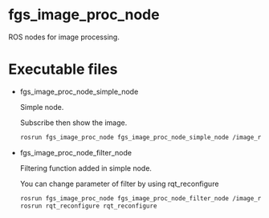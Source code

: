 # fgs_image_proc_node

ROS nodes for image processing.

# Executable files

- fgs_image_proc_node_simple_node

    Simple node.

    Subscribe then show the image.


    ```bash
    rosrun fgs_image_proc_node fgs_image_proc_node_simple_node /image_raw:=/image_topic_you_want_to_see
    ```

- fgs_image_proc_node_filter_node

    Filtering function added in simple node.

    You can change parameter of filter by using rqt_reconfigure

    ```bash
    rosrun fgs_image_proc_node fgs_image_proc_node_filter_node /image_raw:=/image_topic_you_want_to_see _filter/type:=gaussian
    rosrun rqt_reconfigure rqt_reconfigure
    ```
